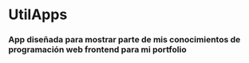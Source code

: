 # UtilApps

### App diseñada para mostrar parte de mis conocimientos de programación web frontend para mi portfolio
